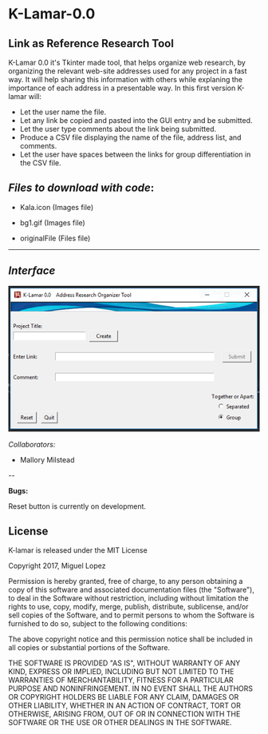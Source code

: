 # K-Lamar-0.0
Link as Reference Research Tool
---
 K-Lamar 0.0 it's Tkinter made tool, that helps organize web research, by organizing the relevant web-site addresses used for any project in a fast way. It will help sharing this information with others while explaning the importance of each address in a presentable way. In this first version K-lamar will: 
* Let the user name the file.
* Let any link be copied and pasted into the GUI entry and be submitted.
* Let the user type comments about the link being submitted.
* Produce a CSV file displaying the name of the file, address list, and comments.
* Let the user have spaces between the links for group differentiation in the CSV file.


*Files to download with code*:
---

* Kala.icon (Images file)

* bg1.gif (Images file)

* originalFile (Files file)

---


*Interface*
---


![](Images/Interface.PNG)

*Collaborators:*
* Mallory Milstead

--



**Bugs:**

Reset button is currently on development.

## License
K-lamar is released under the MIT License 

Copyright 2017, Miguel Lopez

Permission is hereby granted, free of charge, to any person obtaining a copy of this software and associated documentation files (the "Software"), to deal in the Software without restriction, including without limitation the rights to use, copy, modify, merge, publish, distribute, sublicense, and/or sell copies of the Software, and to permit persons to whom the Software is furnished to do so, subject to the following conditions:

The above copyright notice and this permission notice shall be included in all copies or substantial portions of the Software.

THE SOFTWARE IS PROVIDED "AS IS", WITHOUT WARRANTY OF ANY KIND, EXPRESS OR IMPLIED, INCLUDING BUT NOT LIMITED TO THE WARRANTIES OF MERCHANTABILITY, FITNESS FOR A PARTICULAR PURPOSE AND NONINFRINGEMENT. IN NO EVENT SHALL THE AUTHORS OR COPYRIGHT HOLDERS BE LIABLE FOR ANY CLAIM, DAMAGES OR OTHER LIABILITY, WHETHER IN AN ACTION OF CONTRACT, TORT OR OTHERWISE, ARISING FROM, OUT OF OR IN CONNECTION WITH THE SOFTWARE OR THE USE OR OTHER DEALINGS IN THE SOFTWARE.
